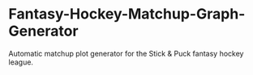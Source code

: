 # Fantasy-Hockey-Matchup-Graph-Generator
Automatic matchup plot generator for the Stick &amp; Puck fantasy hockey league.
